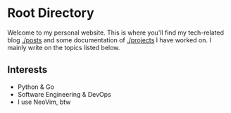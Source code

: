 # Root Directory

Welcome to my personal website. This is where you'll find my tech-related blog
[./posts](posts/) and some documentation of [./projects](projects/) I have worked
on. I mainly write on the topics listed below.

## Interests

- Python & Go
- Software Engineering & DevOps
- I use NeoVim, btw
